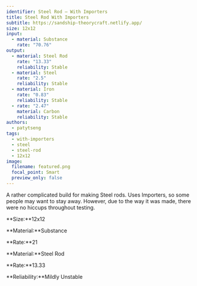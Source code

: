 ```yaml
---
identifier: Steel Rod – With Importers
title: Steel Rod With Importers
subtitle: https://sandship-theorycraft.netlify.app/
size: 12x12
input:
  - material: Substance
    rate: "70.76"
output:
  - material: Steel Rod
    rate: "13.33"
    reliability: Stable
  - material: Steel
    rate: "2.5"
    reliability: Stable
  - material: Iron
    rate: "0.83"
    reliability: Stable
  - rate: "2.47"
    material: Carbon
    reliability: Stable
authors:
  - patytseng
tags:
  - with-importers
  - steel
  - steel-rod
  - 12x12
image:
  filename: featured.png
  focal_point: Smart
  preview_only: false
---
```

A rather complicated build for making Steel rods. Uses Importers, so some people may want to stay away. However, due to the way it was made, there were no hiccups throughout testing.

**Size:**12x12

**Material:**Substance

**Rate:**21

**Material:**Steel Rod

**Rate:**13.33

**Reliability:**Mildly Unstable